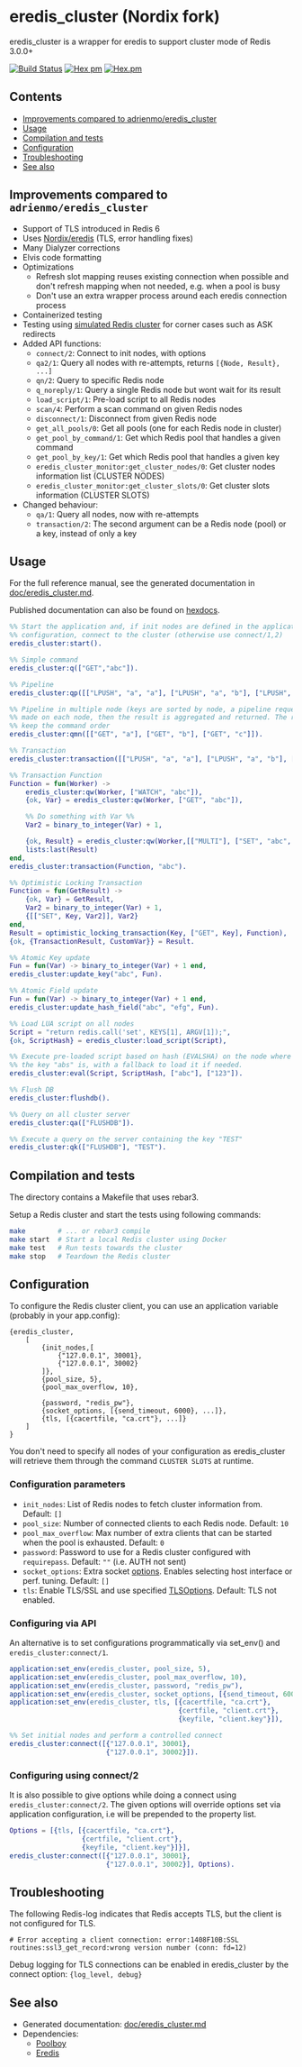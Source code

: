 # eredis_cluster (Nordix fork)

eredis_cluster is a wrapper for eredis to support cluster mode of Redis 3.0.0+

[![Build Status](https://github.com/Nordix/eredis_cluster/workflows/CI/badge.svg)](https://github.com/Nordix/eredis_cluster)
[![Hex pm](https://img.shields.io/hexpm/v/eredis_cluster.svg?style=flat)](https://hex.pm/packages/eredis_cluster)
[![Hex.pm](https://img.shields.io/hexpm/dt/eredis_cluster.svg)](https://hex.pm/packages/eredis_cluster)

## Contents

* [Improvements compared to adrienmo/eredis_cluster](#improvements-compared-to-adrienmoeredis_cluster)
* [Usage](#usage)
* [Compilation and tests](#compilation-and-tests)
* [Configuration](#configuration)
* [Troubleshooting](#troubleshooting)
* [See also](#see-also)

## Improvements compared to `adrienmo/eredis_cluster`

* Support of TLS introduced in Redis 6
* Uses [Nordix/eredis](https://github.com/Nordix/eredis) (TLS, error handling fixes)
* Many Dialyzer corrections
* Elvis code formatting
* Optimizations
  * Refresh slot mapping reuses existing connection when
    possible and don't refresh mapping when not needed, e.g. when a pool is busy
  * Don't use an extra wrapper process around each eredis connection process
* Containerized testing
* Testing using [simulated Redis cluster](https://github.com/Nordix/fakeredis_cluster) for corner cases such as ASK redirects
* Added API functions:
  - `connect/2`:              Connect to init nodes, with options
  - `qa2/1`:                  Query all nodes with re-attempts, returns
                              `[{Node, Result}, ...]`
  - `qn/2`:                   Query to specific Redis node
  - `q_noreply/1`:            Query a single Redis node but wont wait for its result
  - `load_script/1`:          Pre-load script to all Redis nodes
  - `scan/4`:                 Perform a scan command on given Redis nodes
  - `disconnect/1`:           Disconnect from given Redis node
  - `get_all_pools/0`:        Get all pools (one for each Redis node in cluster)
  - `get_pool_by_command/1`:  Get which Redis pool that handles a given command
  - `get_pool_by_key/1`:      Get which Redis pool that handles a given key
  - `eredis_cluster_monitor:get_cluster_nodes/0`: Get cluster nodes information
    list (CLUSTER NODES)
  - `eredis_cluster_monitor:get_cluster_slots/0`: Get cluster slots information
    (CLUSTER SLOTS)
* Changed behaviour:
  - `qa/1`:                   Query all nodes, now with re-attempts
  - `transaction/2`:          The second argument can be a Redis node (pool) or
                              a key, instead of only a key

## Usage

For the full reference manual, see the generated documentation in
[doc/eredis_cluster.md](doc/eredis_cluster.md).

Published documentation can also be found on [hexdocs](https://hexdocs.pm/eredis_cluster/).

```erlang
%% Start the application and, if init nodes are defined in the application
%% configuration, connect to the cluster (otherwise use connect/1,2)
eredis_cluster:start().

%% Simple command
eredis_cluster:q(["GET","abc"]).

%% Pipeline
eredis_cluster:qp([["LPUSH", "a", "a"], ["LPUSH", "a", "b"], ["LPUSH", "a", "c"]]).

%% Pipeline in multiple node (keys are sorted by node, a pipeline request is
%% made on each node, then the result is aggregated and returned. The response
%% keep the command order
eredis_cluster:qmn([["GET", "a"], ["GET", "b"], ["GET", "c"]]).

%% Transaction
eredis_cluster:transaction([["LPUSH", "a", "a"], ["LPUSH", "a", "b"], ["LPUSH", "a", "c"]]).

%% Transaction Function
Function = fun(Worker) ->
    eredis_cluster:qw(Worker, ["WATCH", "abc"]),
    {ok, Var} = eredis_cluster:qw(Worker, ["GET", "abc"]),

    %% Do something with Var %%
    Var2 = binary_to_integer(Var) + 1,

    {ok, Result} = eredis_cluster:qw(Worker,[["MULTI"], ["SET", "abc", Var2], ["EXEC"]]),
    lists:last(Result)
end,
eredis_cluster:transaction(Function, "abc").

%% Optimistic Locking Transaction
Function = fun(GetResult) ->
    {ok, Var} = GetResult,
    Var2 = binary_to_integer(Var) + 1,
    {[["SET", Key, Var2]], Var2}
end,
Result = optimistic_locking_transaction(Key, ["GET", Key], Function),
{ok, {TransactionResult, CustomVar}} = Result.

%% Atomic Key update
Fun = fun(Var) -> binary_to_integer(Var) + 1 end,
eredis_cluster:update_key("abc", Fun).

%% Atomic Field update
Fun = fun(Var) -> binary_to_integer(Var) + 1 end,
eredis_cluster:update_hash_field("abc", "efg", Fun).

%% Load LUA script on all nodes
Script = "return redis.call('set', KEYS[1], ARGV[1]);",
{ok, ScriptHash} = eredis_cluster:load_script(Script),

%% Execute pre-loaded script based on hash (EVALSHA) on the node where
%% the key "abs" is, with a fallback to load it if needed.
eredis_cluster:eval(Script, ScriptHash, ["abc"], ["123"]).

%% Flush DB
eredis_cluster:flushdb().

%% Query on all cluster server
eredis_cluster:qa(["FLUSHDB"]).

%% Execute a query on the server containing the key "TEST"
eredis_cluster:qk(["FLUSHDB"], "TEST").
```

## Compilation and tests

The directory contains a Makefile that uses rebar3.

Setup a Redis cluster and start the tests using following commands:

```bash
make        # ... or rebar3 compile
make start  # Start a local Redis cluster using Docker
make test   # Run tests towards the cluster
make stop   # Teardown the Redis cluster
```

## Configuration

To configure the Redis cluster client, you can use an application variable
(probably in your app.config):

    {eredis_cluster,
        [
            {init_nodes,[
                {"127.0.0.1", 30001},
                {"127.0.0.1", 30002}
            ]},
            {pool_size, 5},
            {pool_max_overflow, 10},

            {password, "redis_pw"},
            {socket_options, [{send_timeout, 6000}, ...]},
            {tls, [{cacertfile, "ca.crt"}, ...]}
        ]
    }

You don't need to specify all nodes of your configuration as eredis_cluster will
retrieve them through the command `CLUSTER SLOTS` at runtime.

### Configuration parameters

* `init_nodes`: List of Redis nodes to fetch cluster information from. Default: `[]`
* `pool_size`: Number of connected clients to each Redis node. Default: `10`
* `pool_max_overflow`: Max number of extra clients that can be started when the pool is exhausted. Default: `0`
* `password`: Password to use for a Redis cluster configured with `requirepass`. Default: `""` (i.e. AUTH not sent)
* `socket_options`: Extra socket [options](http://erlang.org/doc/man/gen_tcp.html#type-option). Enables selecting host interface or perf. tuning. Default: `[]`
* `tls`: Enable TLS/SSL and use specified [TLSOptions](https://erlang.org/doc/man/ssl.html#type-client_option). Default: TLS not enabled.

### Configuring via API

An alternative is to set configurations programmatically via set_env() and `eredis_cluster:connect/1`.

```erlang
application:set_env(eredis_cluster, pool_size, 5),
application:set_env(eredis_cluster, pool_max_overflow, 10),
application:set_env(eredis_cluster, password, "redis_pw"),
application:set_env(eredis_cluster, socket_options, [{send_timeout, 6000}]),
application:set_env(eredis_cluster, tls, [{cacertfile, "ca.crt"},
                                          {certfile, "client.crt"},
                                          {keyfile, "client.key"}]),

%% Set initial nodes and perform a controlled connect
eredis_cluster:connect([{"127.0.0.1", 30001},
                        {"127.0.0.1", 30002}]).
```

### Configuring using connect/2

It is also possible to give options while doing a connect using `eredis_cluster:connect/2`.
The given options will override options set via application configuration,
i.e will be prepended to the property list.

```erlang
Options = [{tls, [{cacertfile, "ca.crt"},
                  {certfile, "client.crt"},
                  {keyfile, "client.key"}]}],
eredis_cluster:connect([{"127.0.0.1", 30001},
                        {"127.0.0.1", 30002}], Options).
```

## Troubleshooting

The following Redis-log indicates that Redis accepts TLS, but the client is not configured for TLS.

```
# Error accepting a client connection: error:1408F10B:SSL routines:ssl3_get_record:wrong version number (conn: fd=12)
```

Debug logging for TLS connections can be enabled in eredis_cluster by the connect option: `{log_level, debug}`

## See also

* Generated documentation: [doc/eredis_cluster.md](doc/eredis_cluster.md)
* Dependencies:
  * [Poolboy](https://github.com/devinus/poolboy)
  * [Eredis](https://github.com/Nordix/eredis)
